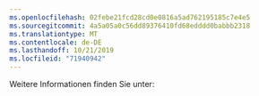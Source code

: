 ```yaml
---
ms.openlocfilehash: 02febe21fcd28cd0e0816a5ad762195185c7e4e5
ms.sourcegitcommit: 4a5a05a0c56dd89376410fd68edddd0babbb2318
ms.translationtype: MT
ms.contentlocale: de-DE
ms.lasthandoff: 10/21/2019
ms.locfileid: "71940942"
---
```

Weitere Informationen finden Sie unter: